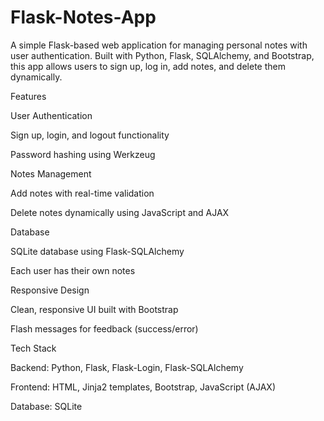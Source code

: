 ﻿# Flask-Notes-App

A simple Flask-based web application for managing personal notes with user authentication. Built with Python, Flask, SQLAlchemy, and Bootstrap, this app allows users to sign up, log in, add notes, and delete them dynamically.

Features

User Authentication

Sign up, login, and logout functionality

Password hashing using Werkzeug

Notes Management

Add notes with real-time validation

Delete notes dynamically using JavaScript and AJAX

Database

SQLite database using Flask-SQLAlchemy

Each user has their own notes

Responsive Design

Clean, responsive UI built with Bootstrap

Flash messages for feedback (success/error)

Tech Stack

Backend: Python, Flask, Flask-Login, Flask-SQLAlchemy

Frontend: HTML, Jinja2 templates, Bootstrap, JavaScript (AJAX)

Database: SQLite
